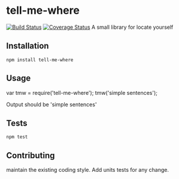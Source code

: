 tell-me-where
=============
[![Build Status](https://travis-ci.org/othke/tell-me-where.svg?branch=master)](https://travis-ci.org/othke/tell-me-where)
[![Coverage Status](https://coveralls.io/repos/github/othke/tell-me-where/badge.svg?branch=master)](https://coveralls.io/github/othke/tell-me-where?branch=master)
A small library for locate yourself

## Installation
  `npm install tell-me-where`

## Usage
  var tmw = require('tell-me-where');
  tmw('simple sentences');

  Output should be 'simple sentences'

## Tests
  `npm test`

## Contributing
  maintain the existing coding style. Add units tests for any change.
